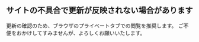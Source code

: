 ﻿---
layout: post
categories: [お知らせ]
tags: []
slug: "1210"
---
## サイトの不具合で更新が反映されない場合があります

更新の確認のため、ブラウザのプライベートタブでの閲覧を推奨します。
ご不便をおかけしてすみませんが、よろしくお願いいたします。